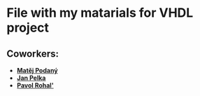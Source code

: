 # File with my matarials for VHDL project

## Coworkers:
- [**Matěj Podaný**](https://github.com/Matej-Podany/Digital-electronics-1)
- [**Jan Pelka**](https://github.com/jan-pelka/Digital-electronics)
- [**Pavol Rohal'**]()

